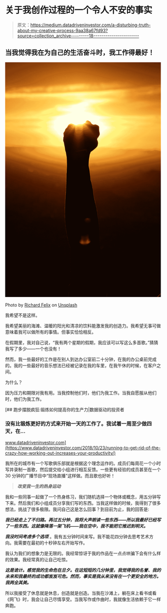 # 关于我创作过程的一个令人不安的事实

> 原文：<https://medium.datadriveninvestor.com/a-disturbing-truth-about-my-creative-process-9aa38a67fd93?source=collection_archive---------18----------------------->

## 当我觉得我在为自己的生活奋斗时，我工作得最好！

![](img/e9a1919466fa558d2cff2e168fa8f064.png)

Photo by [Richard Felix](https://unsplash.com/@richinframes?utm_source=medium&utm_medium=referral) on [Unsplash](https://unsplash.com?utm_source=medium&utm_medium=referral)

我希望不是这样。

我希望美丽的海滩、温暖的阳光和清凉的饮料能激发我的创造力。我希望无事可做意味着我可以做所有的事情。但事实恰恰相反。

在假期里，我对自己说，“我有两个星期的假期，我应该可以写这么多首歌。”猜猜我写了多少——一个也没有！

然而，我一些最好的工作是在别人到达办公室前二十分钟，在我的办公桌前完成的。我的一些最好的音乐想法已经被记录在我的车里，在我午休的时候，在客户之间。

为什么？

因为压力和期限对我有用。当我控制他们时，他们为我工作。当我自愿服从他们时，他们为我工作。

[](https://www.datadriveninvestor.com/2018/10/23/running-to-get-rid-of-the-crazy-how-working-out-increases-your-productivity/) [## 跑步摆脱疯狂:锻炼如何提高你的生产力|数据驱动的投资者

### 没有比锻炼更好的方式来开始一天的工作了。我试着一周至少做四天，在…

www.datadriveninvestor.com](https://www.datadriveninvestor.com/2018/10/23/running-to-get-rid-of-the-crazy-how-working-out-increases-your-productivity/) 

我所在的城市有一个写歌俱乐部就是根据这个理念运作的。成员们每周花一个小时写并录制一首歌，然后提交给小组进行相互反馈。一些更有经验的成员甚至在一个 30 分钟的广播节目中“现场直播”这样做。而且歌也好听！

> ***改变我一生的热身运动***

我和一些同事一起做了一个热身练习，我们随机选择一个物体或概念，用五分钟写下来。然后我们和小组成员分享我们写的东西。当我这样做的时候，我得到了很多想法，挑战了很多极限。我问自己这是怎么回事？到目前为止，我的回答是:

***我已经走上了不归路。再过五分钟，我将大声朗读一些东西——所以我最好已经写了一些东西。这就像降落一架飞机——我在空中，我不能把它推迟到明天。***

***我没时间考虑多个选项*** 。我有五分钟时间来写。我不能花四分钟去思考艺术方向。我需要在最初的十秒钟左右开始写作。

我认为我们的想象力是无限的。我经常惊讶于我的作品在一点点哄骗下会有什么样的效果。我经常真的让自己吃惊。

***这是诡计。感觉我的生命危在旦夕。在这短短的几分钟里，我觉得我的名誉、我的未来和我最终的成功都岌岌可危。然而，事实是我从来没有在一个更安全的地方。我两全其美。***

所以我接受了休息就是休息，创造就是创造。当我在沙滩上，躺在床上看书或看《网飞》时，我会让自己尽情享受。当我写作或作曲时，我就像生活依赖于它一样奔跑。